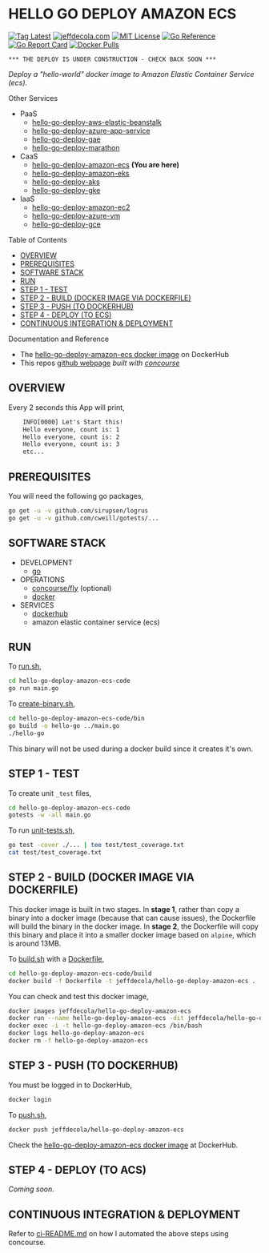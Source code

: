 # HELLO GO DEPLOY AMAZON ECS

[![Tag Latest](https://img.shields.io/github/v/tag/jeffdecola/hello-go-deploy-amazon-ecs)](https://github.com/JeffDeCola/hello-go-deploy-amazon-ecs/tags)
[![jeffdecola.com](https://img.shields.io/badge/website-jeffdecola.com-blue)](https://jeffdecola.com)
[![MIT License](https://img.shields.io/:license-mit-blue.svg)](https://jeffdecola.mit-license.org)
[![Go Reference](https://pkg.go.dev/badge/github.com/JeffDeCola/hello-go-deploy-amazon-ecs.svg)](https://pkg.go.dev/github.com/JeffDeCola/hello-go-deploy-amazon-ecs)
[![Go Report Card](https://goreportcard.com/badge/github.com/JeffDeCola/hello-go-deploy-amazon-ecs)](https://goreportcard.com/report/github.com/JeffDeCola/hello-go-deploy-amazon-ecs)
[![Docker Pulls](https://badgen.net/docker/pulls/jeffdecola/hello-go-deploy-amazon-ecs?icon=docker&label=pulls)](https://hub.docker.com/r/jeffdecola/hello-go-deploy-amazon-ecs/)

```text
*** THE DEPLOY IS UNDER CONSTRUCTION - CHECK BACK SOON ***
```

_Deploy a "hello-world" docker image to
Amazon Elastic Container Service (ecs)._

Other Services

* PaaS
  * [hello-go-deploy-aws-elastic-beanstalk](https://github.com/JeffDeCola/hello-go-deploy-aws-elastic-beanstalk)
  * [hello-go-deploy-azure-app-service](https://github.com/JeffDeCola/hello-go-deploy-azure-app-service)
  * [hello-go-deploy-gae](https://github.com/JeffDeCola/hello-go-deploy-gae)
  * [hello-go-deploy-marathon](https://github.com/JeffDeCola/hello-go-deploy-marathon)
* CaaS
  * [hello-go-deploy-amazon-ecs](https://github.com/JeffDeCola/hello-go-deploy-amazon-ecs)
    **(You are here)**
  * [hello-go-deploy-amazon-eks](https://github.com/JeffDeCola/hello-go-deploy-amazon-eks)
  * [hello-go-deploy-aks](https://github.com/JeffDeCola/hello-go-deploy-aks)
  * [hello-go-deploy-gke](https://github.com/JeffDeCola/hello-go-deploy-gke)
* IaaS
  * [hello-go-deploy-amazon-ec2](https://github.com/JeffDeCola/hello-go-deploy-amazon-ec2)
  * [hello-go-deploy-azure-vm](https://github.com/JeffDeCola/hello-go-deploy-azure-vm)
  * [hello-go-deploy-gce](https://github.com/JeffDeCola/hello-go-deploy-gce)

Table of Contents

* [OVERVIEW](https://github.com/JeffDeCola/hello-go-deploy-amazon-ecs#overview)
* [PREREQUISITES](https://github.com/JeffDeCola/hello-go-deploy-amazon-ecs#prerequisites)
* [SOFTWARE STACK](https://github.com/JeffDeCola/hello-go-deploy-amazon-ecs#software-stack)
* [RUN](https://github.com/JeffDeCola/hello-go-deploy-amazon-ecs#run)
* [STEP 1 - TEST](https://github.com/JeffDeCola/hello-go-deploy-amazon-ecs#step-1---test)
* [STEP 2 - BUILD (DOCKER IMAGE VIA DOCKERFILE)](https://github.com/JeffDeCola/hello-go-deploy-amazon-ecs#step-2---build-docker-image-via-dockerfile)
* [STEP 3 - PUSH (TO DOCKERHUB)](https://github.com/JeffDeCola/hello-go-deploy-amazon-ecs#step-3---push-to-dockerhub)
* [STEP 4 - DEPLOY (TO ECS)](https://github.com/JeffDeCola/hello-go-deploy-amazon-ecs#step-4---deploy-to-acs)
* [CONTINUOUS INTEGRATION & DEPLOYMENT](https://github.com/JeffDeCola/hello-go-deploy-amazon-ecs#continuous-integration--deployment)

Documentation and Reference

* The
  [hello-go-deploy-amazon-ecs docker image](https://hub.docker.com/r/jeffdecola/hello-go-deploy-amazon-ecs)
  on DockerHub
* This repos
  [github webpage](https://jeffdecola.github.io/hello-go-deploy-amazon-ecs/)
  _built with
  [concourse](https://github.com/JeffDeCola/hello-go-deploy-amazon-ecs/blob/master/ci-README.md)_

## OVERVIEW

Every 2 seconds this App will print,

```txt
    INFO[0000] Let's Start this!
    Hello everyone, count is: 1
    Hello everyone, count is: 2
    Hello everyone, count is: 3
    etc...
```

## PREREQUISITES

You will need the following go packages,

```bash
go get -u -v github.com/sirupsen/logrus
go get -u -v github.com/cweill/gotests/...
```

## SOFTWARE STACK

* DEVELOPMENT
  * [go](https://github.com/JeffDeCola/my-cheat-sheets/tree/master/software/development/languages/go-cheat-sheet)
* OPERATIONS
  * [concourse/fly](https://github.com/JeffDeCola/my-cheat-sheets/tree/master/software/operations/continuous-integration-continuous-deployment/concourse-cheat-sheet)
    (optional)
  * [docker](https://github.com/JeffDeCola/my-cheat-sheets/tree/master/software/operations/orchestration/builds-deployment-containers/docker-cheat-sheet)
* SERVICES
  * [dockerhub](https://hub.docker.com/)
  * amazon elastic container service (ecs)

## RUN

To
[run.sh](https://github.com/JeffDeCola/hello-go-deploy-amazon-ecs/blob/master/hello-go-deploy-amazon-ecs-code/run.sh),

```bash
cd hello-go-deploy-amazon-ecs-code
go run main.go
```

To
[create-binary.sh](https://github.com/JeffDeCola/hello-go-deploy-amazon-ecs/blob/master/hello-go-deploy-amazon-ecs-code/bin/create-binary.sh),

```bash
cd hello-go-deploy-amazon-ecs-code/bin
go build -o hello-go ../main.go
./hello-go
```

This binary will not be used during a docker build
since it creates it's own.

## STEP 1 - TEST

To create unit `_test` files,

```bash
cd hello-go-deploy-amazon-ecs-code
gotests -w -all main.go
```

To run
[unit-tests.sh](https://github.com/JeffDeCola/hello-go-deploy-amazon-ecs/tree/master/hello-go-deploy-amazon-ecs-code/test/unit-tests.sh),

```bash
go test -cover ./... | tee test/test_coverage.txt
cat test/test_coverage.txt
```

## STEP 2 - BUILD (DOCKER IMAGE VIA DOCKERFILE)

This docker image is built in two stages.
In **stage 1**, rather than copy a binary into a docker image (because
that can cause issues), the Dockerfile will build the binary in the
docker image.
In **stage 2**, the Dockerfile will copy this binary
and place it into a smaller docker image based
on `alpine`, which is around 13MB.

To
[build.sh](https://github.com/JeffDeCola/hello-go-deploy-amazon-ecs/blob/master/hello-go-deploy-amazon-ecs-code/build/build.sh)
with a
[Dockerfile](https://github.com/JeffDeCola/hello-go-deploy-amazon-ecs/blob/master/hello-go-deploy-amazon-ecs-code/build/Dockerfile),

```bash
cd hello-go-deploy-amazon-ecs-code/build
docker build -f Dockerfile -t jeffdecola/hello-go-deploy-amazon-ecs .
```

You can check and test this docker image,

```bash
docker images jeffdecola/hello-go-deploy-amazon-ecs
docker run --name hello-go-deploy-amazon-ecs -dit jeffdecola/hello-go-deploy-amazon-ecs
docker exec -i -t hello-go-deploy-amazon-ecs /bin/bash
docker logs hello-go-deploy-amazon-ecs
docker rm -f hello-go-deploy-amazon-ecs
```

## STEP 3 - PUSH (TO DOCKERHUB)

You must be logged in to DockerHub,

```bash
docker login
```

To
[push.sh](https://github.com/JeffDeCola/hello-go-deploy-amazon-ecs/blob/master/hello-go-deploy-amazon-ecs-code/push/push.sh),

```bash
docker push jeffdecola/hello-go-deploy-amazon-ecs
```

Check the
[hello-go-deploy-amazon-ecs docker image](https://hub.docker.com/r/jeffdecola/hello-go-deploy-amazon-ecs)
at DockerHub.

## STEP 4 - DEPLOY (TO ACS)

_Coming soon._

## CONTINUOUS INTEGRATION & DEPLOYMENT

Refer to
[ci-README.md](https://github.com/JeffDeCola/hello-go-deploy-amazon-ecs/blob/master/ci-README.md)
on how I automated the above steps using concourse.
